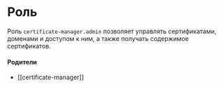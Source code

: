 # Роль

Роль `certificate-manager.admin` позволяет управлять сертификатами, доменами и доступом к ним, а также получать содержимое сертификатов.


#### Родители

- [[certificate-manager]]
